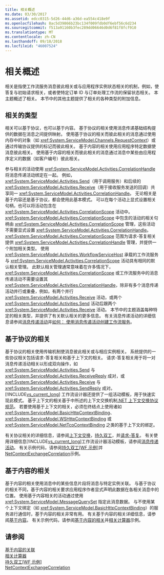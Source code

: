 ```yaml
---
title: 相关概述
ms.date: 03/30/2017
ms.assetid: edcc0315-5d26-44d6-a36d-ea554c418e9f
ms.openlocfilehash: 8ac5d39866b23bc134f009fdb0df6ebf56c6d234
ms.sourcegitcommit: f513a91160b3fec289dd06646d0d6f81f8fcf910
ms.translationtype: MT
ms.contentlocale: zh-CN
ms.lasthandoff: 09/18/2018
ms.locfileid: "46007524"
---
```

# <a name="correlation-overview"></a>相关概述
相关是指使工作流服务消息彼此相关或与应用程序实例状态相关的机制，例如，使答复与初始请求相关，或者使特定订单 ID 与订单处理工作流的保留状态相关。 本主题概述了相关。 本节中的其他主题提供了相关的各种类型的附加信息。  
  
## <a name="types-of-correlation"></a>相关的类型  
 相关可以基于协议，也可以基于内容。 基于协议的相关使用消息传递基础结构提供的数据在消息之间提供映射。 使用基于协议的相关而彼此相关的消息通过使用内存中的对象（如 <xref:System.ServiceModel.Channels.RequestContext>）或通过传输协议提供的标记而彼此相关。 基于内容的相关使用应用程序特定数据使消息彼此相关。 使用基于内容的相关而彼此相关的消息通过消息中某些由应用程序定义的数据（如客户编号）彼此相关。  
  
 参与相关的活动使用 <xref:System.ServiceModel.Activities.CorrelationHandle> 将消息传递活动绑定在一起。 例如，<xref:System.ServiceModel.Activities.Send>（用于调用服务）和后续的 <xref:System.ServiceModel.Activities.Receive>（用于接收服务发送的回调）共享同一 <xref:System.ServiceModel.Activities.CorrelationHandle>。 无论相关是基于内容还是基于协议，都会使用此基本模式。 可以在每个活动上显式设置相关句柄，也可以将活动包含在 <xref:System.ServiceModel.Activities.CorrelationScope> 活动中。 <xref:System.ServiceModel.Activities.CorrelationScope> 中包含的活动的相关句柄由 <xref:System.ServiceModel.Activities.CorrelationScope> 管理，这些活动不需要显式设置 <xref:System.ServiceModel.Activities.CorrelationHandle>。 <xref:System.ServiceModel.Activities.CorrelationScope> 范围为请求-答复相关提供 <xref:System.ServiceModel.Activities.CorrelationHandle> 管理，并提供一个附加相关类型。 使用 <xref:System.ServiceModel.Activities.WorkflowServiceHost> 承载的工作流服务与 <xref:System.ServiceModel.Activities.CorrelationScope> 活动具有相同的默认相关管理。 此默认相关管理通常意味着在许多情况下，<xref:System.ServiceModel.Activities.CorrelationScope> 或工作流服务中的消息传递活动不需要设置其 <xref:System.ServiceModel.Activities.CorrelationHandle>，除非有多个消息传递活动并行或重叠，例如，有两个并行 <xref:System.ServiceModel.Activities.Receive> 活动，或两个 <xref:System.ServiceModel.Activities.Send> 活动后跟两个 <xref:System.ServiceModel.Activities.Receive> 活动。 本节中的主题涵盖每种特定的相关类型，并提供了有关默认相关的更多信息。 有关消息传递活动的详细信息请参阅[消息传递活动](../../../../docs/framework/wcf/feature-details/messaging-activities.md)并[如何： 使用消息传递活动创建工作流服务](../../../../docs/framework/wcf/feature-details/how-to-create-a-workflow-service-with-messaging-activities.md)。  
  
## <a name="protocol-based-correlation"></a>基于协议的相关  
 基于协议的相关使用传输机制使消息彼此相关或与相应实例相关。 系统提供的一些协议相关包括请求-答复相关和基于上下文的相关。 请求-答复相关用于将一对消息传递活动相关以形成双向操作，如 <xref:System.ServiceModel.Activities.Send> 与 <xref:System.ServiceModel.Activities.ReceiveReply> 成对，或 <xref:System.ServiceModel.Activities.Receive> 与 <xref:System.ServiceModel.Activities.SendReply> 成对。 [!INCLUDE[vs_current_long](../../../../includes/vs-current-long-md.md)] 工作流设计器还提供了一组活动模板，用于快速实现此模式。 基于上下文的相关基于中所述的上下文交换机制[.NET 上下文交换协议规范](https://go.microsoft.com/fwlink/?LinkID=166059)。 若要使用基于上下文的相关，必须在终结点上使用诸如 <xref:System.ServiceModel.BasicHttpContextBinding>、<xref:System.ServiceModel.WSHttpContextBinding> 或 <xref:System.ServiceModel.NetTcpContextBinding> 之类的基于上下文的绑定。  
  
 有关协议相关的详细信息，请参阅[上下文交换](../../../../docs/framework/wcf/feature-details/context-exchange-correlation.md)，[持久双工](../../../../docs/framework/wcf/feature-details/durable-duplex-correlation.md)，并[请求-答复](../../../../docs/framework/wcf/feature-details/request-reply-correlation.md)。 有关使用详细信息[!INCLUDE[vs_current_long](../../../../includes/vs-current-long-md.md)]工作流设计器活动模板，请参阅[消息传递活动](../../../../docs/framework/wcf/feature-details/messaging-activities.md)。 有关示例代码，请参阅[持久双工&#91;WF 示例&#93;](../../../../docs/framework/windows-workflow-foundation/samples/durable-duplex.md)并[NetContextExchangeCorrelation](https://msdn.microsoft.com/library/93c74a1a-b9e2-46c6-95c0-c9b0e9472caf)示例。  
  
## <a name="content-based-correlation"></a>基于内容的相关  
 基于内容的相关使用消息中的某些信息片段将消息与特定实例关联。 与基于协议的相关不同，基于内容的相关要求应用程序作者显式声明此数据在各相关消息中的位置。 使用基于内容相关的活动通过使用 <xref:System.ServiceModel.MessageQuerySet> 指定此消息数据。 与不使用某个上下文绑定（如 <xref:System.ServiceModel.BasicHttpContextBinding>）的服务进行通信时，基于内容的相关非常有用。 有关基于内容的相关详细信息，请参阅[基于内容](../../../../docs/framework/wcf/feature-details/content-based-correlation.md)。 有关示例代码，请参阅[基于内容的相关](../../../../docs/framework/windows-workflow-foundation/samples/content-based-correlation.md)并[相关计算器](../../../../docs/framework/windows-workflow-foundation/samples/correlated-calculator.md)示例。  
  
## <a name="see-also"></a>请参阅  
 [基于内容的关联](../../../../docs/framework/windows-workflow-foundation/samples/content-based-correlation.md)  
 [相关计算器](../../../../docs/framework/windows-workflow-foundation/samples/correlated-calculator.md)  
 [持久双工&#91;WF 示例&#93;](../../../../docs/framework/windows-workflow-foundation/samples/durable-duplex.md)  
 [NetContextExchangeCorrelation](https://msdn.microsoft.com/library/93c74a1a-b9e2-46c6-95c0-c9b0e9472caf)
